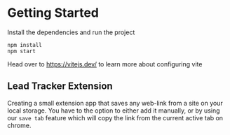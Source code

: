 # Getting Started
Install the dependencies and run the project
```
npm install
npm start
```

Head over to https://vitejs.dev/ to learn more about configuring vite
## Lead Tracker Extension

Creating a small extension app that saves any web-link from a site on your local storage. You have to the option to either add it manually, or by using our `save tab` feature which will copy the link from the current active tab on chrome.  

